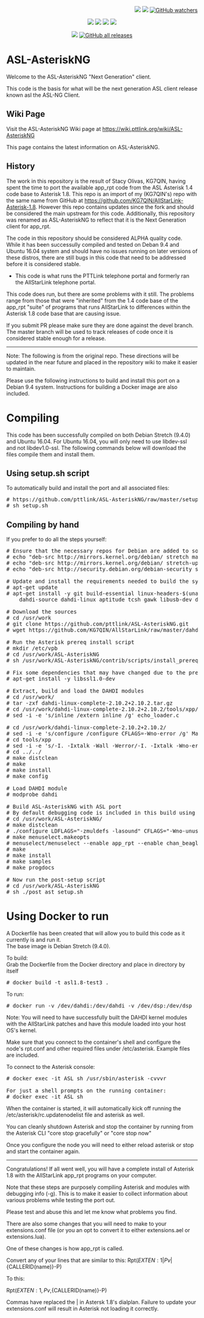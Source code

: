 <p align="right">
    <a href="https://github.com/pttlink/ASL-AsteriskNG/stargazers"><img src="https://img.shields.io/github/stars/pttlink/ASL-AsteriskNG.svg?style=social&label=Star" style="margin-left:5em"></a>
    <a href="https://github.com/pttlink/ASL-AsteriskNG/network/members"><img src="https://img.shields.io/github/forks/pttlink/ASL-AsteriskNG.svg?style=social&label=Fork"></a>
    <a href="https://github.com/pttlink/ASL-AsteriskNG/watchers"><img alt="GitHub watchers" src="https://img.shields.io/github/watchers/pttlink/ASL-AsteriskNG?style=social"></a>
</p>

<p align="center">
    <a href="https://wiki.pttlink.org/wiki/ASL-AsteriskNG/"><img src="https://img.shields.io/badge/Docs-wiki-brightgreen.svg?style=for-the-badge"></a>
    <a href="https://github.com/pttlink/ASL-AsteriskNG/issues"><img src="https://img.shields.io/badge/Maintained%3F-yes-green.svg?style=for-the-badge"></a>
    <a href="https://github.com/pttlink/ASL-AsteriskNG/issues"><img src="https://img.shields.io/github/issues-closed/pttlink/ASL-AsteriskNG.svg?style=for-the-badge"></a>
    <a href="https://github.com/pttlink/ASL-AsteriskNG/pulls"><img src="https://img.shields.io/github/issues-pr-closed/pttlink/ASL-AsteriskNG.svg?style=for-the-badge"></a>
</p>
<p align="center">
    <a href="https://github.com/pttlink/ASL-AsteriskNG/blob/master/LICENSE"><img src="https://img.shields.io/badge/License-GPL-blue.svg?style=for-the-badge"></a>
    <a href="https://github.com/pttlink/ASL-AsteriskNG/releases"><img alt="GitHub all releases" src="https://img.shields.io/github/downloads/pttlink/ASL-AsteriskNG/total?color=lightgreen&style=for-the-badge"></a>
</p>



# ASL-AsteriskNG
Welcome to the ASL-AsteriskNG "Next Generation" client.  

This code is the basis for what will be the next generation ASL client release known asl the ASL-NG Client.

## Wiki Page

Visit the ASL-AsteriskNG Wiki page at https://wiki.pttlink.org/wiki/ASL-AsteriskNG

This page contains the latest information on ASL-AsteriskNG.

## History

The work in this repository is the result of Stacy Olivas, KG7QIN, having spent the time to port the available app_rpt code from the
ASL Asterisk 1.4 code base to Asterisk 1.8.  This repo is an import of my (KG7QIN's) repo with the same name from GitHub at 
https://github.com/KG7QIN/AllStarLink-Asterisk-1.8.  However this repo contains updates since the fork and should be considered the
main upstream for this code.  Additionally, this repository was renamed as ASL-AsteriskNG to reflect that it is the Next Generation
client for app_rpt.

The code in this repository should be considered ALPHA quality code.   While it has been successully compiled and tested on
Deban 9.4 and Ubuntu 16.04 system and should have no issues running on later versions of these distros, there are still bugs in this code
that need to be addressed before it is considered stable.

* This code is what runs the PTTLink telephone portal and formerly ran the AllStarLink telephone portal.

This code does run, but there are some problems with it still.  The problems range from those that were "inherited" from the 1.4 code base of
the app_rpt "suite" of programs that runs AllStarLink to differences within the Asterisk 1.8 code base that are causing issue.

If you submit PR please make sure they are done against the devel branch.  The master branch will be used to track releases of code
once it is considered stable enough for a release.

---------------------------------------------------------------------------------------------------------------------------------

Note:  The following is from the original repo.  These directions will be updated in the near future and placed in the repository wiki to
make it easier to maintain.

Please use the following instructions to build and install this port on a Debian 9.4 system.  Instructions for building a Docker image are also included.

# Compiling

This code has been successfully compiled on both Debian Stretch (9.4.0) and Ubuntu 16.04.  For Ubuntu 16.04, you will only need to use libdev-ssl and not libdev1.0-ssl.  The following commands below will download the files compile them and install them.

## Using setup.sh script

To automatically build and install the port and all associated files:
<pre>
# https://github.com/pttlink/ASL-AsteriskNG/raw/master/setup.sh
# sh setup.sh 
</pre>

## Compiling by hand

If you prefer to do all the steps yourself:

<pre>
# Ensure that the necessary repos for Debian are added to sources.list
# echo "deb-src http://mirrors.kernel.org/debian/ stretch main" >> /etc/apt/sources.list 
# echo "deb-src http://mirrors.kernel.org/debian/ stretch-updates main" >> /etc/apt/sources.list 
# echo "deb-src http://security.debian.org/debian-security stretch/updates main" >> /etc/apt/sources.list

# Update and install the requirements needed to build the system
# apt-get update 
# apt-get install -y git build-essential linux-headers-$(uname -r) linux-source-4.9 libss7-dev wget apt-utils \
	dahdi-source dahdi-linux aptitude tcsh gawk libusb-dev doxygen

# Download the sources
# cd /usr/work 
# git clone https://github.com/pttlink/ASL-AsteriskNG.git 
# wget https://github.com/KG7QIN/AllStarLink/raw/master/dahdi/dahdi-linux-complete-2.10.2%2B2.10.2.tar.gz

# Run the Asterisk prereq install script
# mkdir /etc/vpb 
# cd /usr/work/ASL-AsteriskNG
# sh /usr/work/ASL-AsteriskNG/contrib/scripts/install_prereq install 

# Fix some dependencies that may have changed due to the prereq script running
# apt-get install -y libssl1.0-dev

# Extract, build and load the DAHDI modules
# cd /usr/work/ 
# tar -zxf dahdi-linux-complete-2.10.2+2.10.2.tar.gz 
# cd /usr/work/dahdi-linux-complete-2.10.2+2.10.2/tools/xpp/
# sed -i -e 's/inline /extern inline /g' echo_loader.c

# cd /usr/work/dahdi-linux-complete-2.10.2+2.10.2/
# sed -i -e 's/configure /configure CFLAGS=-Wno-error /g' Makefile
# cd tools/xpp 
# sed -i -e 's/-I. -Ixtalk -Wall -Werror/-I. -Ixtalk -Wno-error/g' Makefile 
# cd ../../ 
# make distclean 
# make 
# make install 
# make config

# Load DAHDI module
# modprobe dahdi

# Build ASL-AsteriskNG with ASL port
# By default debugging code is included in this build using the -g option below
# cd /usr/work/ASL-AsteriskNG/
# make distclean 
# ./configure LDFLAGS="-zmuldefs -lasound" CFLAGS="-Wno-unused -Wno-all -Wno-int-conversion -g" 
# make menuselect.makeopts
# menuselect/menuselect --enable app_rpt --enable chan_beagle --enable chan_tlb --enable chan_usrp --enable chan_rtpdir --enable chan_usbradio --enable chan_simpleusb --enable chan_echolink --enable app_gps --enable chan_voter --enable radio-tune-menu --enable simpleusb-tune-menu  menuselect.makeopts
# make
# make install
# make samples
# make progdocs

# Now run the post-setup script
# cd /usr/work/ASL-AsteriskNG
# sh ./post_ast_setup.sh
</pre> 

# Using Docker to run
A Dockerfile has been created that will allow you to build this code as it currently is and run it.  
The base image is Debian Stretch (9.4.0).

To build:<br/>
Grab the Dockerfile from the Docker directory and place in directory by itself
<pre>
# docker build -t asl1.8-test3 . 
</pre>

To run:
<pre>
# docker run -v /dev/dahdi:/dev/dahdi -v /dev/dsp:/dev/dsp  --privileged --net=host -d --name ASL -i -t asl1.8-test3
</pre>

Note:  You will need to have successfully built the DAHDI kernel modules with the AllStarLink patches and have this module loaded into your host OS's kernel. 

Make sure that you connect to the container's shell and configure the node's rpt.conf and other required files under /etc/asterisk.  Example files are included.

To connect to the Asterisk console:
<pre>
# docker exec -it ASL sh /usr/sbin/asterisk -cvvvr

For just a shell prompts on the running container:
# docker exec -it ASL sh
</pre>

When the container is started, it will automatically kick off running the /etc/asterisk/rc.updatenodelist file and asterisk as well.

You can cleanly shutdown Asterisk and stop the container by running from the Asterisk CLI "core stop gracefully" or "core stop now"

Once you configure the node you will need to either reload asterisk or stop and start the container again.

- - - -

Congratulations!  If all went well, you will have a complete install of Asterisk 1.8 with the AllStarLink app_rpt programs on your computer.

Note that these steps are purposely compiling Asterisk and modules with debugging info (-g).  This is to make it easier to collect information about various problems while testing the port out.

Please test and abuse this and let me know what problems you find.

There are also some changes that you will need to make to your extensions.conf file (or you an opt to convert it to either extensions.ael or extensions.lua).

One of these changes is how app_rpt is called.

Convert any of your lines that are similar to this:
Rpt(${EXTEN:1}|Pv|${CALLERID(name)}-P)

To this:

Rpt(${EXTEN:1},Pv,${CALLERID(name)}-P)

Commas have replaced the | in Astersk 1.8's dialplan.  Failure to update your extensions.conf will result in Asterisk not loading it correctly. 
